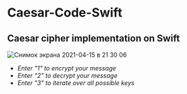 # Caesar-Code-Swift

## Caesar cipher implementation on Swift
![Снимок экрана 2021-04-15 в 21 30 06](https://user-images.githubusercontent.com/63499146/114920382-0b4bc300-9e32-11eb-9d55-0c8c4325e80b.png)

- *Enter "1" to encrypt your message*
- *Enter "2" to decrypt your message*
- *Enter "3" to iterate over all possible keys*
